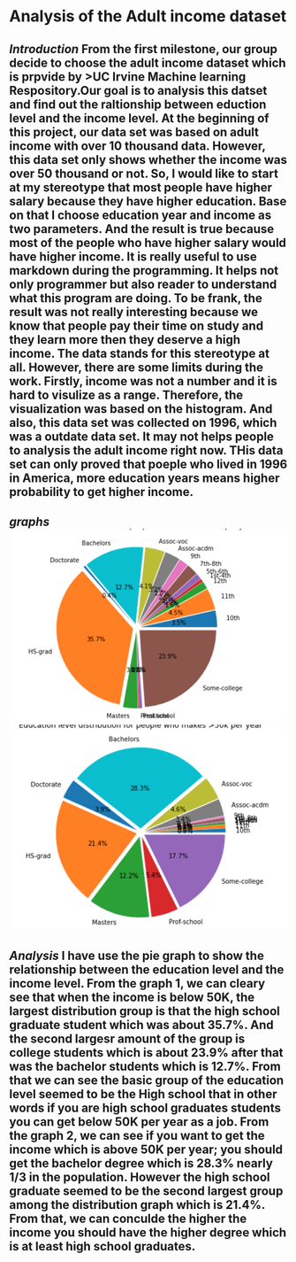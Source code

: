 # Analysis of the Adult income dataset
*Introduction*
From the first milestone, our group decide to choose the **adult income dataset** which is prpvide by >UC Irvine Machine learning Respository.Our goal is to analysis this datset and find out the raltionship between eduction level and the income level. At the beginning of this project, our data set was based on adult income with over 10 thousand data. However, this data set only shows whether the income was over 50 thousand or not. So, I would like to start at my stereotype that most people have higher salary because they have higher education. Base on that I choose education year and income as two parameters. And the result is true because most of the people who have higher salary would have higher income. It is really useful to use markdown during the programming. It helps not only programmer but also reader to understand what this program are doing. To be frank, the result was not really interesting because we know that people pay their time on study and they learn more then they deserve a high income. The data stands for this stereotype at all. However, there are some limits during the work. Firstly, income was not a number and it is hard to visulize as a range. Therefore, the visualization was based on the histogram. And also, this data set was collected on 1996, which was a outdate data set. It may not helps people to analysis the adult income right now. THis data set can only proved that poeple who lived in 1996 in America, more education years means higher probability to get higher income.
-----
*graphs*
![pragh1](/images/graph.png)
![pragh2](/images/graph1.png)
----
*Analysis*
I have use the pie graph to show the relationship between the education level and the income level. From the graph 1, we can cleary see that when the income is below 50K, the largest distribution group is that the high school graduate student which was about 35.7%. And the second largesr amount of the group is college students which is about 23.9% after that was the bachelor students which is 12.7%. From that we can see the basic group of the education level seemed to be the High school that in other words if you are high school graduates students you can get below 50K per year as a job. From the graph 2, we can see if you want to get the income which is above 50K per year; you should get the bachelor degree which is 28.3% nearly 1/3 in the population. However the high school graduate seemed to be the second largest group among the distribution graph which is 21.4%. From that, we can conculde the higher the income you should have the higher degree which is at least high school graduates. 
-----








